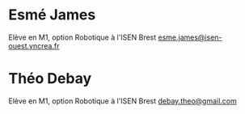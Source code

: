 # Esmé James

Elève en M1, option Robotique à l'ISEN Brest
    esme.james@isen-ouest.yncrea.fr

# Théo Debay

Elève en M1, option Robotique à l'ISEN Brest
    debay.theo@gmail.com
